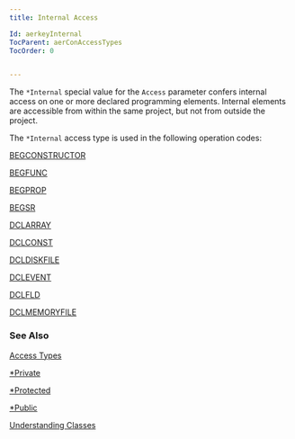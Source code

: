```yaml
---
title: Internal Access

Id: aerkeyInternal
TocParent: aerConAccessTypes
TocOrder: 0


---
```


The ```*Internal``` special value for the ```Access``` parameter confers internal access on one or more declared programming elements. Internal elements are accessible from within the same project, but not from outside the project. 

The ```*Internal``` access type is used in the following operation codes: 

[BEGCONSTRUCTOR](BEGCONSTRUCTOR.html) 

[BEGFUNC](BEGFUNC.html) 

[BEGPROP](BEGPROP.html) 

[BEGSR](BEGSR.html) 

[DCLARRAY](DCLARRAY.html) 

[DCLCONST](DCLCONST.html) 

[DCLDISKFILE](DCLDISKFILE.html) 

[DCLEVENT](DCLEVENT.html) 

[DCLFLD](DCLFLD.html) 

[DCLMEMORYFILE](DCLMEMORYFILE.html) 

### See Also
[Access Types](ecrConAccessTypes.html)

[*Private](ecrkeyPrivate.html)

[*Protected](ecrkeyProtected.html)

[*Public](ecrkeyPublic.html)

[Understanding Classes](/manuals/UnderstandingClassesMain.html)  
